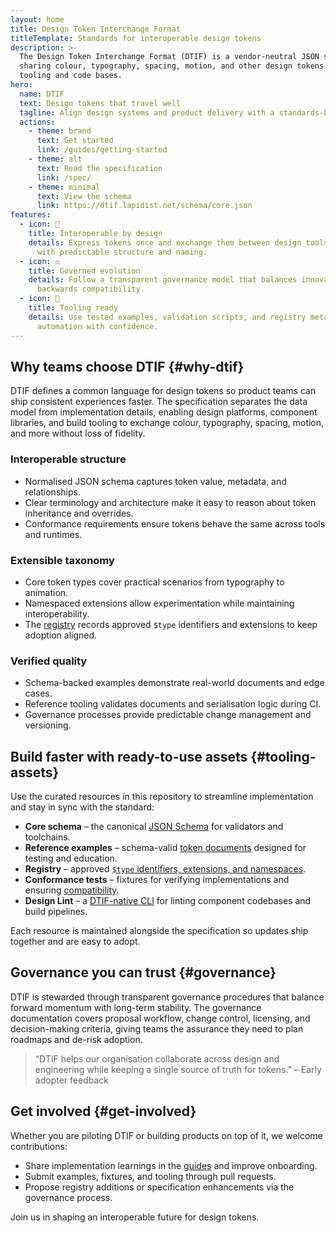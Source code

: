 ```yaml
---
layout: home
title: Design Token Interchange Format
titleTemplate: Standards for interoperable design tokens
description: >-
  The Design Token Interchange Format (DTIF) is a vendor-neutral JSON specification for
  sharing colour, typography, spacing, motion, and other design tokens between design
  tooling and code bases.
hero:
  name: DTIF
  text: Design tokens that travel well
  tagline: Align design systems and product delivery with a standards-based token format.
  actions:
    - theme: brand
      text: Get started
      link: /guides/getting-started
    - theme: alt
      text: Read the specification
      link: /spec/
    - theme: minimal
      text: View the schema
      link: https://dtif.lapidist.net/schema/core.json
features:
  - icon: 🔄
    title: Interoperable by design
    details: Express tokens once and exchange them between design tools and codebases
      with predictable structure and naming.
  - icon: ⚖️
    title: Governed evolution
    details: Follow a transparent governance model that balances innovation with
      backwards compatibility.
  - icon: 🧰
    title: Tooling ready
    details: Use tested examples, validation scripts, and registry metadata to ship
      automation with confidence.
---
```


<section class="home-section" aria-labelledby="why-dtif">

## Why teams choose DTIF {#why-dtif}

DTIF defines a common language for design tokens so product teams can ship consistent
experiences faster. The specification separates the data model from implementation
details, enabling design platforms, component libraries, and build tooling to exchange
colour, typography, spacing, motion, and more without loss of fidelity.

### Interoperable structure

- Normalised JSON schema captures token value, metadata, and relationships.
- Clear terminology and architecture make it easy to reason about token inheritance
  and overrides.
- Conformance requirements ensure tokens behave the same across tools and runtimes.

### Extensible taxonomy

- Core token types cover practical scenarios from typography to animation.
- Namespaced extensions allow experimentation while maintaining interoperability.
- The [registry](https://github.com/bylapidist/dtif/tree/main/registry) records approved `$type` identifiers and extensions to
  keep adoption aligned.

### Verified quality

- Schema-backed examples demonstrate real-world documents and edge cases.
- Reference tooling validates documents and serialisation logic during CI.
- Governance processes provide predictable change management and versioning.

</section>

<section class="home-section" aria-labelledby="tooling-assets">

## Build faster with ready-to-use assets {#tooling-assets}

Use the curated resources in this repository to streamline implementation and stay in
sync with the standard:

- **Core schema** – the canonical [JSON Schema](https://dtif.lapidist.net/schema/core.json) for validators and toolchains.
- **Reference examples** – schema-valid [token documents](https://github.com/bylapidist/dtif/tree/main/examples) designed for testing and education.
- **Registry** – approved [`$type` identifiers, extensions, and namespaces](https://github.com/bylapidist/dtif/tree/main/registry).
- **Conformance tests** – fixtures for verifying implementations and ensuring
  [compatibility](https://github.com/bylapidist/dtif/tree/main/tests).
- **Design Lint** – a [DTIF-native CLI](https://design-lint.lapidist.net) for linting
  component codebases and build pipelines.

Each resource is maintained alongside the specification so updates ship together and
are easy to adopt.

</section>

<section class="home-section" aria-labelledby="governance">

## Governance you can trust {#governance}

DTIF is stewarded through transparent governance procedures that balance forward
momentum with long-term stability. The governance documentation covers proposal
workflow, change control, licensing, and decision-making criteria, giving teams the
assurance they need to plan roadmaps and de-risk adoption.

> “DTIF helps our organisation collaborate across design and engineering while keeping
> a single source of truth for tokens.” – Early adopter feedback

</section>

<section class="home-section" aria-labelledby="get-involved">

## Get involved {#get-involved}

Whether you are piloting DTIF or building products on top of it, we welcome
contributions:

- Share implementation learnings in the [guides](/guides/) and improve onboarding.
- Submit examples, fixtures, and tooling through pull requests.
- Propose registry additions or specification enhancements via the governance process.

Join us in shaping an interoperable future for design tokens.

</section>
